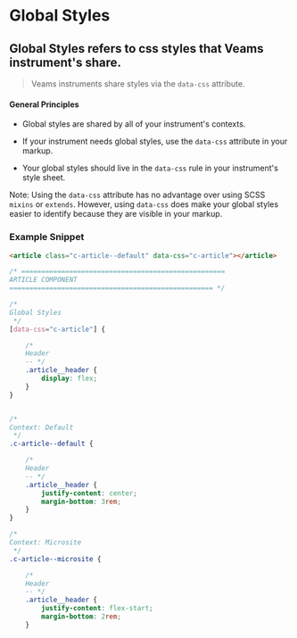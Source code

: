 [//]: # ({{#wrapWith "grid-row"}})
[//]: #     ({{#wrapWith "grid-col" colClasses="is-col-mobile-l-12"}})

# Global Styles

## Global Styles refers to css styles that Veams instrument's share.

> Veams instruments share styles via the `data-css` attribute. 


[//]: #     ({{/wrapWith}})
[//]: # ({{/wrapWith}})

[//]: # ({{#wrapWith "grid-row"}})
[//]: #     ({{#wrapWith "grid-col" colClasses="is-col-mobile-l-6"}})

#### General Principles

- Global styles are shared by all of your instrument's contexts.

- If your instrument needs global styles, use the `data-css` attribute in your markup. 

- Your global styles should live in the `data-css` rule in your instrument's style sheet.

Note: Using the `data-css` attribute has no advantage over using SCSS `mixins` or `extends`. However, using `data-css` does make your global styles easier to identify because they are visible in your markup.

[//]: #     ({{/wrapWith}})
[//]: #     ({{#wrapWith "grid-col" colClasses="is-col-mobile-l-6"}})

### Example Snippet

``` html
<article class="c-article--default" data-css="c-article"></article>
```

``` scss
/* ===================================================
ARTICLE COMPONENT
=================================================== */

/* 
Global Styles
 */
[data-css="c-article"] {

	/*
	Header
	-- */
	.article__header {
		display: flex;
	}
}


/* 
Context: Default 
 */
.c-article--default {

	/*
	Header
	-- */
	.article__header {
		justify-content: center;
		margin-bottom: 3rem;
	}
}

/* 
Context: Microsite 
 */
.c-article--microsite {

	/*
	Header
	-- */
	.article__header {
		justify-content: flex-start;
		margin-bottom: 2rem;
	}
```

[//]: #     ({{/wrapWith}})
[//]: # ({{/wrapWith}})
